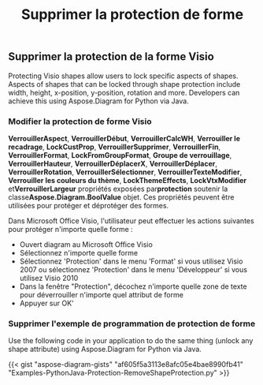 ﻿---
title: Supprimer la protection de forme
type: docs
weight: 20
url: /fr/python-java/remove-shape-protection/
description: This section explains how to remove shape protection using Aspose.Diagram for Python via Java.
---
## **Supprimer la protection de la forme Visio**
Protecting Visio shapes allow users to lock specific aspects of shapes. Aspects of shapes that can be locked through shape protection include width, height, x-position, y-position, rotation and more. Developers can achieve this using Aspose.Diagram for Python via Java.
### **Modifier la protection de forme Visio**
**VerrouillerAspect**, **VerrouillerDébut**, **VerrouillerCalcWH**, **Verrouiller le recadrage**, **LockCustProp**, **VerrouillerSupprimer**, **VerrouillerFin**, **VerrouillerFormat**, **LockFromGroupFormat**, **Groupe de verrouillage**, **VerrouillerHauteur**, **VerrouillerDéplacerX**, **VerrouillerDéplacer**, **VerrouillerRotation**, **VerrouillerSélectionner**, **VerrouillerTexteModifier**, **Verrouiller les couleurs du thème**, **LockThemeEffects**, **LockVtxModifier** et**VerrouillerLargeur** propriétés exposées par**protection** soutenir la classe**Aspose.Diagram.BoolValue** objet. Ces propriétés peuvent être utilisées pour protéger et déprotéger des formes.

Dans Microsoft Office Visio, l'utilisateur peut effectuer les actions suivantes pour protéger n'importe quelle forme :

- Ouvert diagram au Microsoft Office Visio
- Sélectionnez n'importe quelle forme
- Sélectionnez 'Protection' dans le menu 'Format' si vous utilisez Visio 2007 ou sélectionnez 'Protection' dans le menu 'Développeur' si vous utilisez Visio 2010
- Dans la fenêtre "Protection", décochez n'importe quelle zone de texte pour déverrouiller n'importe quel attribut de forme
- Appuyer sur OK'

### **Supprimer l'exemple de programmation de protection de forme**
Use the following code in your application to do the same thing (unlock any shape attribute) using Aspose.Diagram for Python via Java.

{{< gist "aspose-diagram-gists" "af605f5a3113e8afc05e4bae8990fb41" "Examples-PythonJava-Protection-RemoveShapeProtection.py" >}}


